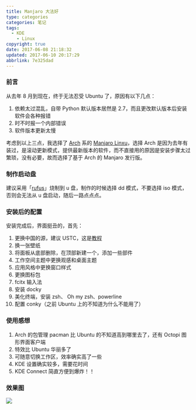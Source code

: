 ```yaml
---
title: Manjaro 大法好
type: categories
categories: 笔记
tags:
  - KDE
	- Linux
copyright: true
date: 2017-06-08 21:18:32
updated: 2017-06-10 20:17:29
abbrlink: 7e325dad
---
```


### 前言

从去年 8 月到现在，终于无法忍受 Ubuntu 了，原因有以下几点：

1. 依赖太过混乱，自带 Python 默认版本居然是 2.7，而且更改默认版本后安装软件会各种报错
2. 时不时报一个内部错误
3. 软件版本更新太慢

考虑到以上三点，我选择了  [Arch](https://www.archlinux.org/) 系的 [Manjaro Linxu](https://manjaro.org/)，选择 Arch 是因为去年有装过，是滚动更新模式，提供最新版本的软件，而不直接用的原因是安装步骤太过繁琐，没有必要，故而选择了基于 Arch 的 Manjaro 发行版。
<!-- more -->
###  制作启动盘

建议采用「[rufus](https://rufus.akeo.ie/)」烧制到 u 盘，制作的时候选择 dd 模式，不要选择 iso 模式，否则会无法从 u 盘启动，随后一路点点点。

### 安装后的配置

安装完成后，界面挺丑的，首先：

1. 更换中国的源，建议 USTC，这是[教程](https://mirrors.ustc.edu.cn/help/manjaro.html)
2. 换一张壁纸
3. 将面板从底部删除，在顶部新建一个，添加一些部件
4. 工作空间主题中更换观感和桌面主题
5. 应用风格中更换窗口样式
6. 更换图标包
7. fcitx 输入法
8. 安装 docky
9. 美化终端，安装 zsh、 Oh my zsh、powerline
10. 配置 conky（之前 Ubuntu 上的不知道为什么不能用了）

### 使用感想

1. Arch 的包管理 pacman 比 Ubuntu 的不知道高到哪里去了，还有 Octopi 图形界面客户端
2. 特效比 Ubuntu 华丽多了
3. 可随意切换工作区，效率确实高了一些
4. KDE 设置确实较多，需要花时间
5. KDE Connect 简直方便到爆炸！！

### 效果图

![](https://ws1.sinaimg.cn/large/ba22af52gy1fg9ifqaop9j21hc0u07wi.jpg)
